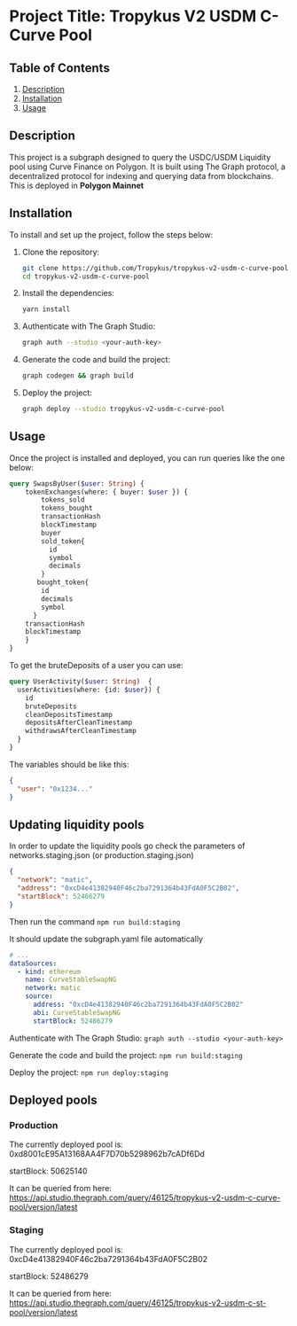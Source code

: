 # Project Title: Tropykus V2 USDM C-Curve Pool

## Table of Contents
1. [Description](#description)
2. [Installation](#installation)
3. [Usage](#usage)

## Description <a name="description"></a>

This project is a subgraph designed to query the USDC/USDM Liquidity pool using Curve Finance on Polygon. It is built using The Graph protocol, a decentralized protocol for indexing and querying data from blockchains. This is deployed in **Polygon Mainnet**

## Installation <a name="installation"></a>

To install and set up the project, follow the steps below:

1. Clone the repository:
    ```bash
    git clone https://github.com/Tropykus/tropykus-v2-usdm-c-curve-pool
    cd tropykus-v2-usdm-c-curve-pool
    ```

2. Install the dependencies:
    ```bash
    yarn install 
    ```

3. Authenticate with The Graph Studio:
    ```bash
    graph auth --studio <your-auth-key>
    ```

4. Generate the code and build the project:
    ```bash
    graph codegen && graph build
    ```

5. Deploy the project:
    ```bash
    graph deploy --studio tropykus-v2-usdm-c-curve-pool
    ```

## Usage <a name="usage"></a>

Once the project is installed and deployed, you can run queries like the one below:

```graphql
query SwapsByUser($user: String) {
    tokenExchanges(where: { buyer: $user }) {
        tokens_sold
        tokens_bought
        transactionHash
        blockTimestamp
        buyer
        sold_token{
          id
          symbol
          decimals
        }
       bought_token{
        id
        decimals
        symbol
      }
    transactionHash
    blockTimestamp
    }
}
```

To get the bruteDeposits of a user you can use:

```graphql
query UserActivity($user: String)  {
  userActivities(where: {id: $user}) {
    id
    bruteDeposits
    cleanDepositsTimestamp
    depositsAfterCleanTimestamp
    withdrawsAfterCleanTimestamp
  }
}
```

The variables should be like this:

```json
{
  "user": "0x1234..."
}
```

## Updating liquidity pools

In order to update the liquidity pools go check the parameters of networks.staging.json (or production.staging.json)

```json
{
  "network": "matic",
  "address": "0xcD4e41382940F46c2ba7291364b43FdA0F5C2B02",
  "startBlock": 52486279
}
```
Then run the command `npm run build:staging`

It should update the subgraph.yaml file automatically

```yaml
# ...
dataSources:
  - kind: ethereum
    name: CurveStableSwapNG
    network: matic
    source:
      address: "0xcD4e41382940F46c2ba7291364b43FdA0F5C2B02"
      abi: CurveStableSwapNG
      startBlock: 52486279
```      

Authenticate with The Graph Studio:
    `graph auth --studio <your-auth-key>`

Generate the code and build the project:
    `npm run build:staging`

Deploy the project:
    `npm run deploy:staging`

## Deployed pools

### Production

The currently deployed pool is: 0xd8001cE95A13168AA4F7D70b5298962b7cADf6Dd

startBlock: 50625140

It can be queried from here: https://api.studio.thegraph.com/query/46125/tropykus-v2-usdm-c-curve-pool/version/latest

### Staging

The currently deployed pool is: 0xcD4e41382940F46c2ba7291364b43FdA0F5C2B02

startBlock: 52486279

It can be queried from here: https://api.studio.thegraph.com/query/46125/tropykus-v2-usdm-c-st-pool/version/latest